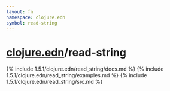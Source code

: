 ```yaml
---
layout: fn
namespace: clojure.edn
symbol: read-string
---
```


# [clojure.edn](../)/read-string

{% include 1.5.1/clojure.edn/read_string/docs.md %}
{% include 1.5.1/clojure.edn/read_string/examples.md %}
{% include 1.5.1/clojure.edn/read_string/src.md %}

